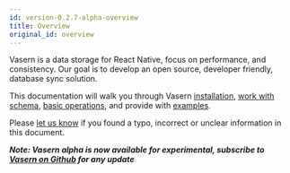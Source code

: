 ```yaml
---
id: version-0.2.7-alpha-overview
title: Overview
original_id: overview
---
```


Vasern is a data storage for React Native, focus on performance, and consistency. Our goal is to develop an open source, developer friendly, database sync solution.

This documentation will walk you through Vasern [installation](install-vasern.md), 
[work with schema](write-schema.md),
[basic operations](basic-crud-operations.md), and provide with [examples](todo-example.md).

Please [let us know](support-and-feedback.md) if you found a typo, incorrect or unclear information in this document.

**_Note: Vasern alpha is now available for experimental, subscribe to [Vasern on Github](https://github.com/ambistudio/vasern) for any update_**